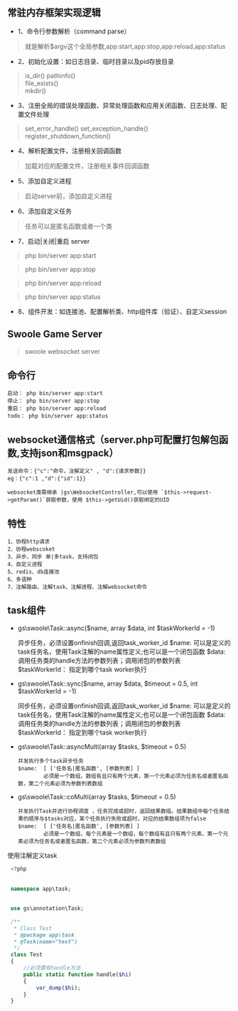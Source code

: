 ## 常驻内存框架实现逻辑

- 1、命令行参数解析（command parse）
> 就是解析$argv这个全局参数,app:start,app:stop,app:reload,app:status

  
- 2、初始化设置：如日志目录、临时目录以及pid存放目录
> is_dir() 
> pathinfo()  
> file_exists()  
> mkdir()

- 3、注册全局的错误处理函数、异常处理函数和应用关闭函数、日志处理、配置文件处理
> set_error_handle()
> set_exception_handle()
> register_shutdown_function()


- 4、解析配置文件，注册相关回调函数
> 加载对应的配置文件，注册相关事件回调函数

- 5、添加自定义进程
> 启动server前，添加自定义进程

- 6、添加自定义任务
> 任务可以是匿名函数或者一个类

- 7、启动|关闭|重启 server
> php bin/server app:start 

> php bin/server app:stop 

> php bin/server app:reload 

> php bin/server app:status 

- 8、组件开发：如连接池、配置解析类、http组件库（验证）、自定义session
 
## Swoole Game Server
> swoole websocket server
  
## 命令行

    启动： php bin/server app:start
    停止： php bin/server app:stop
    重启： php bin/server app:reload
    todo： php bin/server app:status

## websocket通信格式（server.php可配置打包解包函数,支持json和msgpack）

    发送命令：{"c":"命令，注解定义" , "d":{请求参数}}
    eg：{"c":1 ,"d":{"id":1}}
    
    websocket类需继承 |gs\WebsocketController,可以使用 `$this->request->getParam()`获取参数，使用 $this->getUid()获取绑定的UID
    
## 特性
   
    1、协程http请求
    2、协程webscoket
    3、异步、同步 单|多task，支持闭包
    4、自定义进程
    5、redis、db连接池 
    6、多语种
    7、注解路由、注解task、注解进程、注解websocket命令
    
    
## task组件

- gs\swoole\Task::async($name, array $data, int $taskWorkerId = -1)
   
   
     异步任务，必须设置onfinish回调,返回task_worker_id
     $name: 可以是定义的task任务名，使用Task注解的name属性定义;也可以是一个闭包函数
     $data: 调用任务类的handle方法的参数列表；调用闭包的参数列表
     $taskWorkerId： 指定到哪个task worker执行

- gs\swoole\Task::sync($name, array $data, $timeout = 0.5, int $taskWorkerId = -1)


     同步任务，必须设置onfinish回调,返回task_worker_id
     $name: 可以是定义的task任务名，使用Task注解的name属性定义;也可以是一个闭包函数
     $data: 调用任务类的handle方法的参数列表；调用闭包的参数列表
     $taskWorkerId： 指定到哪个task worker执行
          
- gs\swoole\Task::asyncMulti(array $tasks, $timeout = 0.5)
      
     
      并发执行多个task异步任务
      $name:  [ ['任务名|匿名函数', [参数列表] ]
              必须是一个数组，数组有且只有两个元素，第一个元素必须为任务名或者匿名函数，第二个元素必须为参数列表数组
      
- gs\swoole\Task::coMulti(array $tasks, $timeout = 0.5)
       
      
      并发执行Task并进行协程调度 ，任务完成或超时，返回结果数组。结果数组中每个任务结果的顺序与$tasks对应，某个任务执行失败或超时，对应的结果数组项为false
      $name:  [ ['任务名|匿名函数', [参数列表] ]
              必须是一个数组，每个元素是一个数组，每个数组有且只有两个元素，第一个元素必须为任务名或者匿名函数，第二个元素必须为参数列表数组


使用注解定义task

 ```php
  <?php
  
  
  namespace app\task;
  
  
  use gs\annotation\Task;
  
  /**
   * Class Test
   * @package app\task
   * @Task(name="test")
   */
  class Test
  {
      //必须要有handle方法
      public static function handle($hi)
      {
          var_dump($hi);
      }
  } 

 ```
